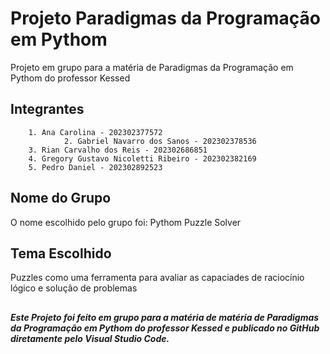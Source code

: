 # Projeto Paradigmas da Programação em Pythom

Projeto em grupo para a matéria de Paradigmas da Programação em Pythom do professor Kessed

## Integrantes
		1. Ana Carolina - 202302377572 
                2. Gabriel Navarro dos Sanos - 202302378536
		3. Rian Carvalho dos Reis - 202302686851
		4. Gregory Gustavo Nicoletti Ribeiro - 202302382169
		5. Pedro Daniel - 202302892523
               
		
## Nome do Grupo

O nome escolhido pelo grupo foi: Pythom Puzzle Solver

## Tema Escolhido

Puzzles como uma ferramenta para avaliar as capaciades de raciocínio lógico e solução de problemas




## 


__*Este Projeto foi feito em grupo para a matéria de matéria de Paradigmas da Programação em Pythom do professor Kessed e publicado no GitHub diretamente pelo Visual Studio Code.*__ 
